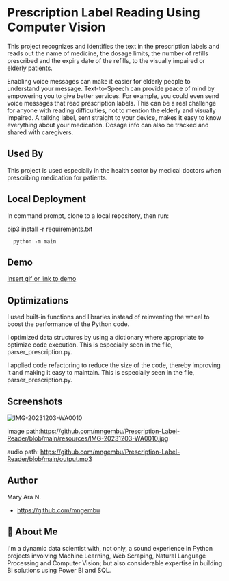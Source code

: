 
# Prescription Label Reading Using Computer Vision

This project recognizes and identifies the text in the prescription labels and reads out the name of medicine, the dosage limits, the number of refills prescribed and the expiry date of the refills, to the visually impaired or elderly patients.

Enabling voice messages can make it
easier for elderly people to understand your message. Text-to-Speech can provide peace
of mind by empowering you to give better services. For example, you could even send
voice messages that read prescription labels.
This can be a real challenge for anyone with reading difficulties, not to mention the elderly
and visually impaired. A talking label, sent straight to your device, makes it easy to know
everything about your medication. Dosage info can also be tracked and shared with caregivers.


## Used By

This project is used especially in the health sector by medical doctors when prescribing medication for patients.


## Local Deployment

In command prompt, clone to a local repository, then run:

  pip3 install -r requirements.txt
```
  python -m main
```


## Demo

[Insert gif or link to demo](https://github.com/mngembu/Prescription-Label-Reader/blob/main/Documents/2024-01-06%2020-12-16.mp4)


## Optimizations

I used built-in functions and libraries instead of reinventing the wheel to boost the performance of the Python code.

I optimized data structures by using a dictionary where appropriate to optimize code execution. This is especially seen in the file, parser_prescription.py.

I applied code refactoring to reduce the size of the code, thereby improving it and making it easy to maintain. This is especially seen in the file, parser_prescription.py. 


## Screenshots

![IMG-20231203-WA0010](https://github.com/mngembu/Prescription-Label-Reader/assets/56229226/50b2156d-a6b1-45a7-a575-3a6fece2901f)


image path:https://github.com/mngembu/Prescription-Label-Reader/blob/main/resources/IMG-20231203-WA0010.jpg

audio path: https://github.com/mngembu/Prescription-Label-Reader/blob/main/output.mp3


## Author

Mary Ara N.
- https://github.com/mngembu


## 🚀 About Me
I'm a dynamic data scientist with, not only, a sound experience in Python projects involving Machine Learning, Web Scraping, Natural Language Processing and Computer Vision; but also considerable expertise in building BI solutions using Power BI and SQL.



